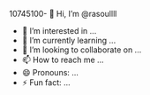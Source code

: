 10745100- 👋 Hi, I’m @rasoullll
- 👀 I’m interested in ...
- 🌱 I’m currently learning ...
- 💞️ I’m looking to collaborate on ...
- 📫 How to reach me ...
- 😄 Pronouns: ...
- ⚡ Fun fact: ...

<!---
rasoullll/rasoullll is a ✨ special ✨ repository because its `README.md` (this file) appears on your GitHub profile.
You can click the Preview link to take a look at your changes.
--->

